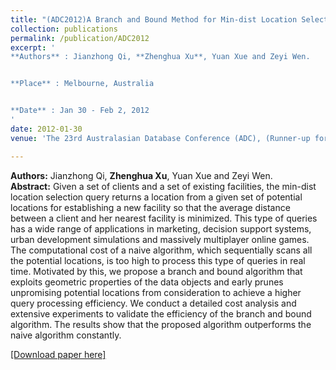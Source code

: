 ```yaml
---
title: "(ADC2012)A Branch and Bound Method for Min-dist Location Selection Queries"
collection: publications
permalink: /publication/ADC2012
excerpt: '
**Authors** : Jianzhong Qi, **Zhenghua Xu**, Yuan Xue and Zeyi Wen.


**Place** : Melbourne, Australia


**Date** : Jan 30 - Feb 2, 2012
'
date: 2012-01-30
venue: 'The 23rd Australasian Database Conference (ADC), (Runner-up for Best Paper award)'

---
```

**Authors:** Jianzhong Qi, **Zhenghua Xu**, Yuan Xue and Zeyi Wen.  
**Abstract:** Given a set of clients and a set of existing facilities, the
min-dist location selection query returns a location from a
given set of potential locations for establishing a new facility so that the average distance between a client and her
nearest facility is minimized. This type of queries has a
wide range of applications in marketing, decision support
systems, urban development simulations and massively
multiplayer online games. The computational cost of a
naive algorithm, which sequentially scans all the potential
locations, is too high to process this type of queries in real
time. Motivated by this, we propose a branch and bound
algorithm that exploits geometric properties of the data
objects and early prunes unpromising potential locations
from consideration to achieve a higher query processing
efficiency. We conduct a detailed cost analysis and extensive experiments to validate the efficiency of the branch
and bound algorithm. The results show that the proposed
algorithm outperforms the naive algorithm constantly.

[[Download paper here]](http://zhx-hebut.github.io/files/ADC2012.pdf)

